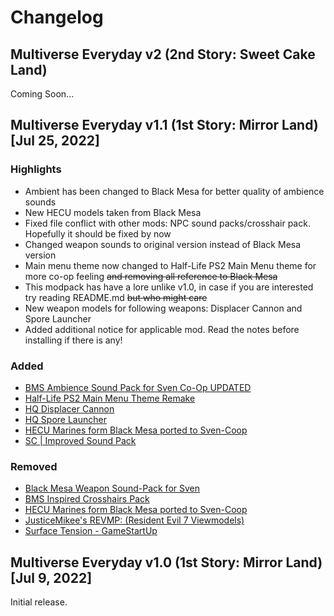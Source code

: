 # Changelog
## Multiverse Everyday v2 (2nd Story: Sweet Cake Land)
Coming Soon...

## Multiverse Everyday v1.1 (1st Story: Mirror Land) [Jul 25, 2022]
### Highlights
* Ambient has been changed to Black Mesa for better quality of ambience sounds
* New HECU models taken from Black Mesa
* Fixed file conflict with other mods: NPC sound packs/crosshair pack. Hopefully it should be fixed by now
* Changed weapon sounds to original version instead of Black Mesa version
* Main menu theme now changed to Half-Life PS2 Main Menu theme for more co-op feeling ~~and removing all reference to Black Mesa~~
* This modpack has have a lore unlike v1.0, in case if you are interested try reading README.md ~~but who might care~~
* New weapon models for following weapons: Displacer Cannon and Spore Launcher
* Added additional notice for applicable mod. Read the notes before installing if there is any!

### Added
* [BMS Ambience Sound Pack for Sven Co-Op UPDATED](https://gamebanana.com/sounds/44308)
* [Half-Life PS2 Main Menu Theme Remake](https://gamebanana.com/sounds/60050)
* [HQ Displacer Cannon](https://gamebanana.com/mods/167434)
* [HQ Spore Launcher](https://gamebanana.com/mods/167433)
* [HECU Marines form Black Mesa ported to Sven-Coop](hhttps://gamebanana.com/mods/167303)
* [SC | Improved Sound Pack](https://gamebanana.com/sounds/28537)

### Removed
* [Black Mesa Weapon Sound-Pack for Sven](https://gamebanana.com/sounds/29386)
* [BMS Inspired Crosshairs Pack](https://gamebanana.com/mods/315085)
* [HECU Marines form Black Mesa ported to Sven-Coop](https://gamebanana.com/mods/167303)
* [JusticeMikee's REVMP: (Resident Evil 7 Viewmodels)](https://gamebanana.com/mods/387387)
* [Surface Tension - GameStartUp](https://gamebanana.com/sounds/31550)

## Multiverse Everyday v1.0 (1st Story: Mirror Land) [Jul 9, 2022]
Initial release.